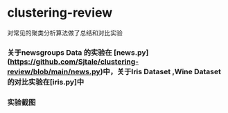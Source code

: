 # clustering-review
对常见的聚类分析算法做了总结和对比实验
### 关于newsgroups Data 的实验在 [news.py] (https://github.com/Sjtale/clustering-review/blob/main/news.py)中，关于Iris Dataset ,Wine Dataset的对比实验在[iris.py]中
### 实验截图
  
  

